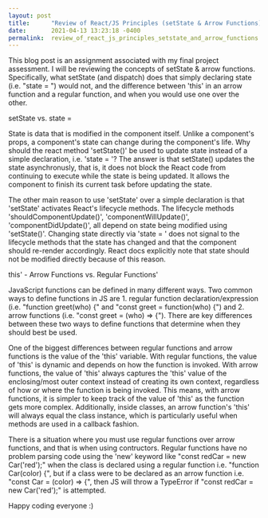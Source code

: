 ```yaml
---
layout: post
title:      "Review of React/JS Principles (setState & Arrow Functions)"
date:       2021-04-13 13:23:18 -0400
permalink:  review_of_react_js_principles_setstate_and_arrow_functions
---
```



This blog post is an assignment associated with my final project assessment. I will be reviewing the concepts of setState & arrow functions. Specifically, what setState (and dispatch) does that simply declaring state (i.e. "state = ") would not, and the difference between 'this' in an arrow function and a regular function, and when you would use one over the other.



setState vs. state =

State is data that is modified in the component itself. Unlike a component's props, a component's state can change during the component's life. Why should the react method 'setState()' be used to update state instead of a simple declaration, i.e. 'state = '? The answer is that setState() updates the state asynchronusly, that is, it does not block the React code from continuing to execute while the state is being updated. It allows the component to finish its current task before updating the state.

The other main reason to use 'setState' over a simple declaration is that 'setState' activates React's lifecycle methods. The lifecycle methods 'shouldComponentUpdate()', 'componentWillUpdate()', 'componentDidUpdate()', all depend on state being modified using 'setState()'. Changing state directly via 'state = ' does not signal to the lifecycle methods that the state has changed and that the component should re-render accordingly. React docs explicitly note that state should not be modified directly because of this reason.



this' - Arrow Functions vs. Regular Functions'

JavaScript functions can be defined in many different ways. Two common ways to define functions in JS are 1. regular function declaration/expression (i.e. "function greet(who) {" and "const greet = function(who) {") and 2. arrow functions (i.e. "const greet = (who) => {"). There are key differences between these two ways to define functions that determine when they should best be used. 

One of the biggest differences between regular functions and arrow functions is the value of the 'this' variable. With regular functions, the value of 'this' is dynamic and depends on how the function is invoked. With arrow functions, the value of 'this' always captures the 'this' value of the enclosing/most outer context instead of creating its own context, regardless of how or where the function is being invoked. This means, with arrow functions, it is simpler to keep track of the value of 'this' as the function gets more complex. Additionally, inside classes, an arrow function's 'this' will always equal the class instance, which is particularly useful when methods are used in a callback fashion.

There is a situation where you must use regular functions over arrow functions, and that is when using contructors. Regular functions have no problem parsing code using the 'new' keyword like "const redCar = new Car('red');" when the class is declared using a regular function i.e. "function Car(color) {", but if a class were to be declared as an arrow function i.e. "const Car = (color) => {", then JS will throw a TypeError if "const redCar = new Car('red');" is attempted.

Happy coding everyone :)

